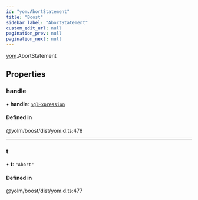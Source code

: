 ```yaml
---
id: "yom.AbortStatement"
title: "Boost"
sidebar_label: "AbortStatement"
custom_edit_url: null
pagination_prev: null
pagination_next: null
---
```


[yom](../namespaces/yom.md).AbortStatement

## Properties

### handle

• **handle**: [`SqlExpression`](../namespaces/yom.md#sqlexpression)

#### Defined in

@yolm/boost/dist/yom.d.ts:478

___

### t

• **t**: ``"Abort"``

#### Defined in

@yolm/boost/dist/yom.d.ts:477
